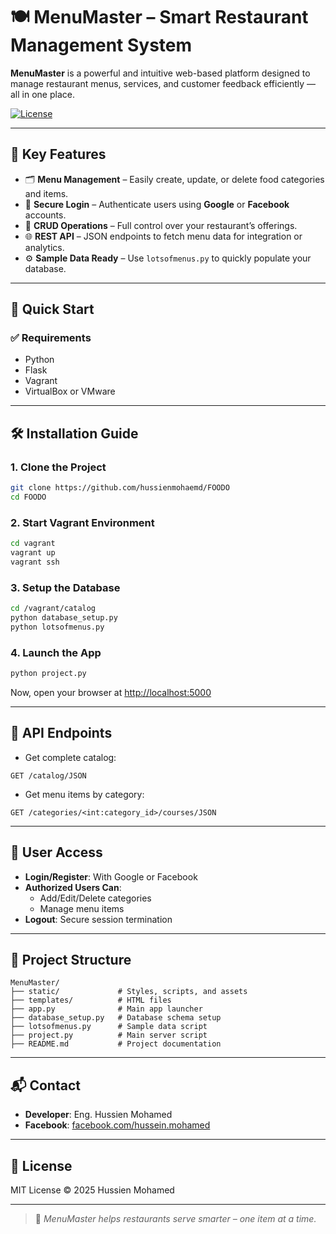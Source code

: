# 🍽️ MenuMaster – Smart Restaurant Management System

**MenuMaster** is a powerful and intuitive web-based platform designed to manage restaurant menus, services, and customer feedback efficiently — all in one place.

[![License](https://img.shields.io/badge/License-MIT-blue)](https://opensource.org/licenses/MIT)

---

## 🌟 Key Features

- 🗂️ **Menu Management** – Easily create, update, or delete food categories and items.
- 🔐 **Secure Login** – Authenticate users using **Google** or **Facebook** accounts.
- 🔁 **CRUD Operations** – Full control over your restaurant’s offerings.
- 🌐 **REST API** – JSON endpoints to fetch menu data for integration or analytics.
- ⚙️ **Sample Data Ready** – Use `lotsofmenus.py` to quickly populate your database.

---

## 🚀 Quick Start

### ✅ Requirements

- Python
- Flask
- Vagrant
- VirtualBox or VMware

---

## 🛠️ Installation Guide

### 1. Clone the Project
```bash
git clone https://github.com/hussienmohaemd/FOODO
cd FOODO
```

### 2. Start Vagrant Environment
```bash
cd vagrant
vagrant up
vagrant ssh
```

### 3. Setup the Database
```bash
cd /vagrant/catalog
python database_setup.py
python lotsofmenus.py
```

### 4. Launch the App
```bash
python project.py
```

Now, open your browser at [http://localhost:5000](http://localhost:5000)

---

## 🔌 API Endpoints

- Get complete catalog:
```
GET /catalog/JSON
```

- Get menu items by category:
```
GET /categories/<int:category_id>/courses/JSON
```

---

## 🔐 User Access

- **Login/Register**: With Google or Facebook  
- **Authorized Users Can**:
  - Add/Edit/Delete categories
  - Manage menu items  
- **Logout**: Secure session termination

---

## 📁 Project Structure

```
MenuMaster/
├── static/             # Styles, scripts, and assets
├── templates/          # HTML files
├── app.py              # Main app launcher
├── database_setup.py   # Database schema setup
├── lotsofmenus.py      # Sample data script
├── project.py          # Main server script
├── README.md           # Project documentation
```

---

## 📬 Contact

- **Developer**: Eng. Hussien Mohamed  
- **Facebook**: [facebook.com/hussein.mohamed](https://www.facebook.com/hussein.mohamed)

---

## 📄 License

MIT License © 2025 Hussien Mohamed

---

> 🧾 *MenuMaster helps restaurants serve smarter – one item at a time.*
